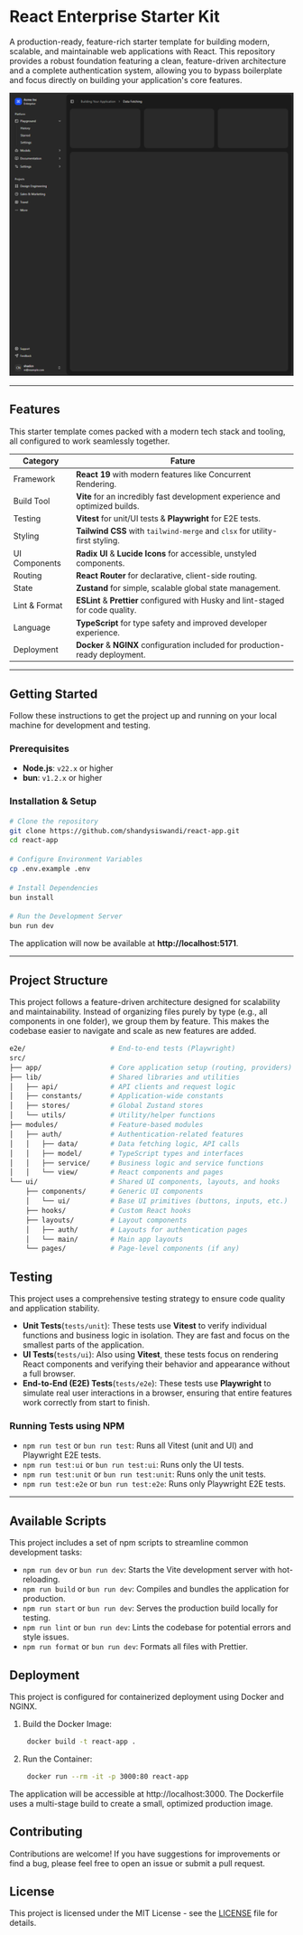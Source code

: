 # React Enterprise Starter Kit

A production-ready, feature-rich starter template for building modern, scalable, and maintainable web applications with React. This repository provides a robust foundation featuring a clean, feature-driven architecture and a complete authentication system, allowing you to bypass boilerplate and focus directly on building your application's core features.

![Dark Mode](/docs/dash-dark.png)

---

## Features

This starter template comes packed with a modern tech stack and tooling, all configured to work seamlessly together.

| Category      | Fature                                                                            |
| ------------- | --------------------------------------------------------------------------------- |
| Framework     | **React 19** with modern features like Concurrent Rendering.                      |
| Build Tool    | **Vite** for an incredibly fast development experience and optimized builds.      |
| Testing       | **Vitest** for unit/UI tests & **Playwright** for E2E tests.                      |
| Styling       | **Tailwind CSS** with `tailwind-merge` and `clsx` for utility-first styling.      |
| UI Components | **Radix UI** & **Lucide Icons** for accessible, unstyled components.              |
| Routing       | **React Router** for declarative, client-side routing.                            |
| State         | **Zustand** for simple, scalable global state management.                         |
| Lint & Format | **ESLint** & **Prettier** configured with Husky and lint-staged for code quality. |
| Language      | **TypeScript** for type safety and improved developer experience.                 |
| Deployment    | **Docker** & **NGINX** configuration included for production-ready deployment.    |

---

## Getting Started

Follow these instructions to get the project up and running on your local machine for development and testing.

### Prerequisites

- **Node.js**: `v22.x` or higher
- **bun**: `v1.2.x` or higher

### Installation & Setup

```bash
# Clone the repository
git clone https://github.com/shandysiswandi/react-app.git
cd react-app

# Configure Environment Variables
cp .env.example .env

# Install Dependencies
bun install

# Run the Development Server
bun run dev
```

The application will now be available at **http://localhost:5171**.

---

## Project Structure

This project follows a feature-driven architecture designed for scalability and maintainability. Instead of organizing files purely by type (e.g., all components in one folder), we group them by feature. This makes the codebase easier to navigate and scale as new features are added.

```bash
e2e/                     # End-to-end tests (Playwright)
src/
├── app/                 # Core application setup (routing, providers)
├── lib/                 # Shared libraries and utilities
│   ├── api/             # API clients and request logic
│   ├── constants/       # Application-wide constants
│   ├── stores/          # Global Zustand stores
│   └── utils/           # Utility/helper functions
├── modules/             # Feature-based modules
│   ├── auth/            # Authentication-related features
│   │   ├── data/        # Data fetching logic, API calls
│   │   ├── model/       # TypeScript types and interfaces
│   │   ├── service/     # Business logic and service functions
│   │   └── view/        # React components and pages
└── ui/                  # Shared UI components, layouts, and hooks
    ├── components/      # Generic UI components
    │   └── ui/          # Base UI primitives (buttons, inputs, etc.)
    ├── hooks/           # Custom React hooks
    ├── layouts/         # Layout components
    │   ├── auth/        # Layouts for authentication pages
    │   └── main/        # Main app layouts
    └── pages/           # Page-level components (if any)
```

## Testing

This project uses a comprehensive testing strategy to ensure code quality and application stability.

- **Unit Tests**(`tests/unit`): These tests use **Vitest** to verify individual functions and business logic in isolation. They are fast and focus on the smallest parts of the application.
- **UI Tests**(`tests/ui`): Also using **Vitest**, these tests focus on rendering React components and verifying their behavior and appearance without a full browser.
- **End-to-End (E2E) Tests**(`tests/e2e`): These tests use **Playwright** to simulate real user interactions in a browser, ensuring that entire features work correctly from start to finish.

### Running Tests using NPM

- `npm run test` or `bun run test`: Runs all Vitest (unit and UI) and Playwright E2E tests.
- `npm run test:ui` or `bun run test:ui`: Runs only the UI tests.
- `npm run test:unit` or `bun run test:unit`: Runs only the unit tests.
- `npm run test:e2e` or `bun run test:e2e`: Runs only Playwright E2E tests.

---

## Available Scripts

This project includes a set of npm scripts to streamline common development tasks:

- `npm run dev` or `bun run dev`: Starts the Vite development server with hot-reloading.
- `npm run build` or `bun run dev`: Compiles and bundles the application for production.
- `npm run start` or `bun run dev`: Serves the production build locally for testing.
- `npm run lint` or `bun run dev`: Lints the codebase for potential errors and style issues.
- `npm run format` or `bun run dev`: Formats all files with Prettier.

## Deployment

This project is configured for containerized deployment using Docker and NGINX.

1. Build the Docker Image:

   ```bash
    docker build -t react-app .
   ```

2. Run the Container:
   ```bash
    docker run --rm -it -p 3000:80 react-app
   ```

The application will be accessible at http://localhost:3000. The Dockerfile uses a multi-stage build to create a small, optimized production image.

## Contributing

Contributions are welcome! If you have suggestions for improvements or find a bug, please feel free to open an issue or submit a pull request.

## License

This project is licensed under the MIT License - see the [LICENSE](LICENSE) file for details.
